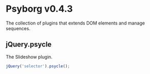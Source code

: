 # Psyborg v0.4.3

The collection of plugins that extends DOM elements and manage sequences.

## jQuery.psycle

The Slideshow plugin.

```javascript
jQuery('selector').psycle();
```